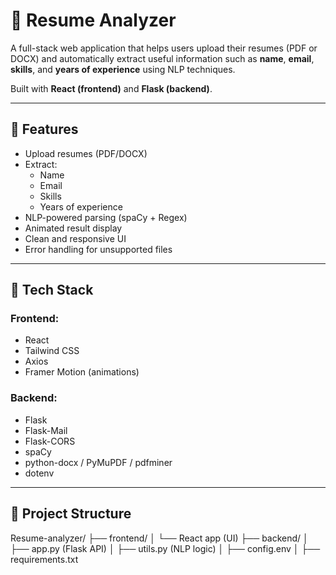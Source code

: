 # 📄 Resume Analyzer

A full-stack web application that helps users upload their resumes (PDF or DOCX) and automatically extract useful information such as **name**, **email**, **skills**, and **years of experience** using NLP techniques.

Built with **React (frontend)** and **Flask (backend)**.

---

## 🚀 Features

- Upload resumes (PDF/DOCX)
- Extract:
  - Name
  - Email
  - Skills
  - Years of experience
- NLP-powered parsing (spaCy + Regex)
- Animated result display
- Clean and responsive UI
- Error handling for unsupported files

---

## 🔧 Tech Stack

### Frontend:
- React
- Tailwind CSS
- Axios
- Framer Motion (animations)

### Backend:
- Flask
- Flask-Mail
- Flask-CORS
- spaCy
- python-docx / PyMuPDF / pdfminer
- dotenv

---

## 📂 Project Structure

Resume-analyzer/
├── frontend/
│ └── React app (UI)
├── backend/
│ ├── app.py (Flask API)
│ ├── utils.py (NLP logic)
│ ├── config.env
│ ├── requirements.txt